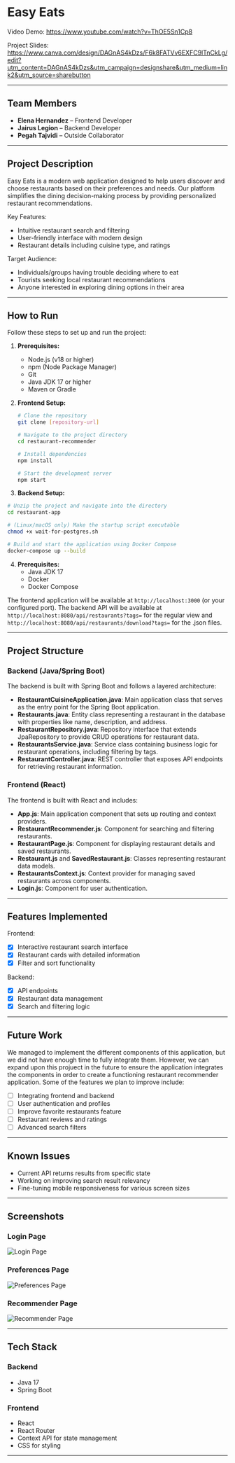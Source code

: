 # Easy Eats

Video Demo: https://www.youtube.com/watch?v=ThOE5Sn1Cp8

Project Slides: https://www.canva.com/design/DAGnAS4kDzs/F6k8FATVv6EXFC9lTnCkLg/edit?utm_content=DAGnAS4kDzs&utm_campaign=designshare&utm_medium=link2&utm_source=sharebutton

---

## Team Members

- **Elena Hernandez** – Frontend Developer
- **Jairus Legion** – Backend Developer
- **Pegah Tajvidi** – Outside Collaborator

---

## Project Description

Easy Eats is a modern web application designed to help users discover and choose restaurants based on their preferences and needs. Our platform simplifies the dining decision-making process by providing personalized restaurant recommendations.

Key Features:
- Intuitive restaurant search and filtering
- User-friendly interface with modern design
- Restaurant details including cuisine type, and ratings

Target Audience:
- Individuals/groups having trouble deciding where to eat
- Tourists seeking local restaurant recommendations
- Anyone interested in exploring dining options in their area

---

## How to Run

Follow these steps to set up and run the project:

1. **Prerequisites:**
   - Node.js (v18 or higher)
   - npm (Node Package Manager)
   - Git
   - Java JDK 17 or higher
   - Maven or Gradle

2. **Frontend Setup:**
   ```bash
   # Clone the repository
   git clone [repository-url]
   
   # Navigate to the project directory
   cd restaurant-recommender
   
   # Install dependencies
   npm install
   
   # Start the development server
   npm start
   ```

3. **Backend Setup:**
```bash
# Unzip the project and navigate into the directory
cd restaurant-app

# (Linux/macOS only) Make the startup script executable
chmod +x wait-for-postgres.sh

# Build and start the application using Docker Compose
docker-compose up --build
```

4. **Prerequisites:**
   - Java JDK 17
   - Docker
   - Docker Compose

The frontend application will be available at `http://localhost:3000` (or your configured port).
The backend API will be available at `http://localhost:8080/api/restaurants?tags=` for the regular view and `http://localhost:8080/api/restaurants/download?tags=` for the .json files.

---

## Project Structure

### Backend (Java/Spring Boot)

The backend is built with Spring Boot and follows a layered architecture:

- **RestaurantCuisineApplication.java**: Main application class that serves as the entry point for the Spring Boot application.
- **Restaurants.java**: Entity class representing a restaurant in the database with properties like name, description, and address.
- **RestaurantRepository.java**: Repository interface that extends JpaRepository to provide CRUD operations for restaurant data.
- **RestaurantsService.java**: Service class containing business logic for restaurant operations, including filtering by tags.
- **RestaurantController.java**: REST controller that exposes API endpoints for retrieving restaurant information.

### Frontend (React)

The frontend is built with React and includes:

- **App.js**: Main application component that sets up routing and context providers.
- **RestaurantRecommender.js**: Component for searching and filtering restaurants.
- **RestaurantPage.js**: Component for displaying restaurant details and saved restaurants.
- **Restaurant.js** and **SavedRestaurant.js**: Classes representing restaurant data models.
- **RestaurantsContext.js**: Context provider for managing saved restaurants across components.
- **Login.js**: Component for user authentication.

---

## Features Implemented

Frontend:
- [x] Interactive restaurant search interface
- [x] Restaurant cards with detailed information
- [x] Filter and sort functionality

Backend:
- [x] API endpoints
- [x] Restaurant data management
- [x] Search and filtering logic

---

## Future Work
We managed to implement the different components of this application, but we did not have enough time to fully integrate them. However, we can expand upon this projuect in the future to ensure the application integrates the components in order to create a functioning restaurant recommender application. Some of the features we plan to improve include:

- [ ] Integrating frontend and backend
- [ ] User authentication and profiles
- [ ] Improve favorite restaurants feature
- [ ] Restaurant reviews and ratings
- [ ] Advanced search filters

---

## Known Issues

- Current API returns results from specific state
- Working on improving search result relevancy
- Fine-tuning mobile responsiveness for various screen sizes

---

## Screenshots

### Login Page
![Login Page](public/screenshots/login_img.png)

### Preferences Page
![Preferences Page](public/screenshots/preferences_img.png)

### Recommender Page
![Recommender Page](public/screenshots/recommender_img.png)

---

## Tech Stack

### Backend
- Java 17
- Spring Boot

### Frontend
- React
- React Router
- Context API for state management
- CSS for styling

---
